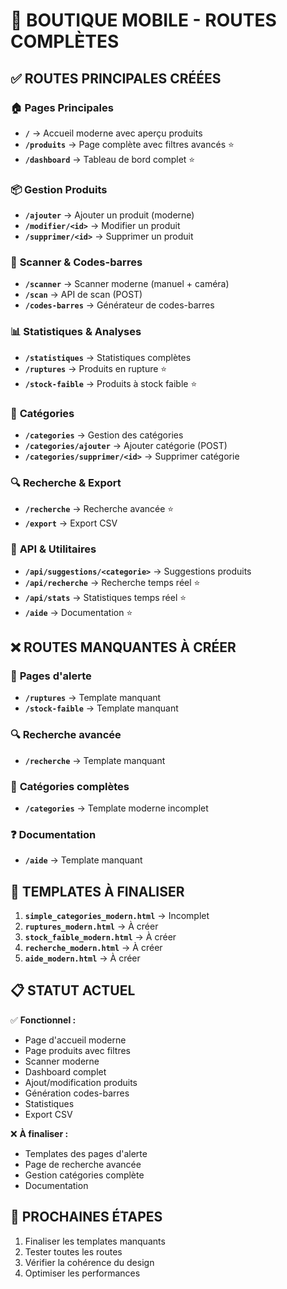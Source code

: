 # 📱 BOUTIQUE MOBILE - ROUTES COMPLÈTES

## ✅ ROUTES PRINCIPALES CRÉÉES

### 🏠 **Pages Principales**
- **`/`** → Accueil moderne avec aperçu produits
- **`/produits`** → Page complète avec filtres avancés ⭐
- **`/dashboard`** → Tableau de bord complet ⭐

### 📦 **Gestion Produits**
- **`/ajouter`** → Ajouter un produit (moderne)
- **`/modifier/<id>`** → Modifier un produit
- **`/supprimer/<id>`** → Supprimer un produit

### 📱 **Scanner & Codes-barres**
- **`/scanner`** → Scanner moderne (manuel + caméra)
- **`/scan`** → API de scan (POST)
- **`/codes-barres`** → Générateur de codes-barres

### 📊 **Statistiques & Analyses**
- **`/statistiques`** → Statistiques complètes
- **`/ruptures`** → Produits en rupture ⭐
- **`/stock-faible`** → Produits à stock faible ⭐

### 📂 **Catégories**
- **`/categories`** → Gestion des catégories
- **`/categories/ajouter`** → Ajouter catégorie (POST)
- **`/categories/supprimer/<id>`** → Supprimer catégorie

### 🔍 **Recherche & Export**
- **`/recherche`** → Recherche avancée ⭐
- **`/export`** → Export CSV

### 🔧 **API & Utilitaires**
- **`/api/suggestions/<categorie>`** → Suggestions produits
- **`/api/recherche`** → Recherche temps réel ⭐
- **`/api/stats`** → Statistiques temps réel ⭐
- **`/aide`** → Documentation ⭐

## ❌ ROUTES MANQUANTES À CRÉER

### 🚨 **Pages d'alerte**
- **`/ruptures`** → Template manquant
- **`/stock-faible`** → Template manquant

### 🔍 **Recherche avancée**
- **`/recherche`** → Template manquant

### 📂 **Catégories complètes**
- **`/categories`** → Template moderne incomplet

### ❓ **Documentation**
- **`/aide`** → Template manquant

## 🎯 TEMPLATES À FINALISER

1. **`simple_categories_modern.html`** → Incomplet
2. **`ruptures_modern.html`** → À créer
3. **`stock_faible_modern.html`** → À créer  
4. **`recherche_modern.html`** → À créer
5. **`aide_modern.html`** → À créer

## 📋 STATUT ACTUEL

✅ **Fonctionnel :**
- Page d'accueil moderne
- Page produits avec filtres
- Scanner moderne
- Dashboard complet
- Ajout/modification produits
- Génération codes-barres
- Statistiques
- Export CSV

❌ **À finaliser :**
- Templates des pages d'alerte
- Page de recherche avancée
- Gestion catégories complète
- Documentation

## 🚀 PROCHAINES ÉTAPES

1. Finaliser les templates manquants
2. Tester toutes les routes
3. Vérifier la cohérence du design
4. Optimiser les performances
